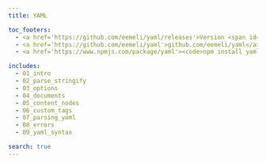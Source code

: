 ```yaml
---
title: YAML

toc_footers:
  - <a href='https://github.com/eemeli/yaml/releases'>Version <span id='version'>2.x.y</span> (changelog)</a>
  - <a href='https://github.com/eemeli/yaml'>github.com/eemeli/yaml</a>
  - <a href='https://www.npmjs.com/package/yaml'><code>npm install yaml</code></a>

includes:
  - 01_intro
  - 02_parse_stringify
  - 03_options
  - 04_documents
  - 05_content_nodes
  - 06_custom_tags
  - 07_parsing_yaml
  - 08_errors
  - 09_yaml_syntax

search: true
---
```

